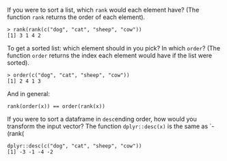If you were to sort a list, which `rank` would each element have?
(The function `rank` returns the order of each element).
```
> rank(rank(c("dog", "cat", "sheep", "cow"))
[1] 3 1 4 2
``` 
To get a sorted list: which element should in you pick? In which `order`? 
(The function `order` returns the index each element would have if the list were sorted).
```
> order(c("dog", "cat", "sheep", "cow"))
[1] 2 4 1 3

```
And in general:
```
rank(order(x)) == order(rank(x))
```
If you were to sort a dataframe in `desc`ending order, how would you transform the input vector?
The function `dplyr::desc(x)` is the same as `-(rank(
```
dplyr::desc(c("dog", "cat", "sheep", "cow"))
[1] -3 -1 -4 -2
```

<!--stackedit_data:
eyJoaXN0b3J5IjpbMTUxNzg4MzE1LC02MjgyOTE3OTUsLTEzNj
A3NTcxMzYsMTkwMTE4MzgzOV19
-->
